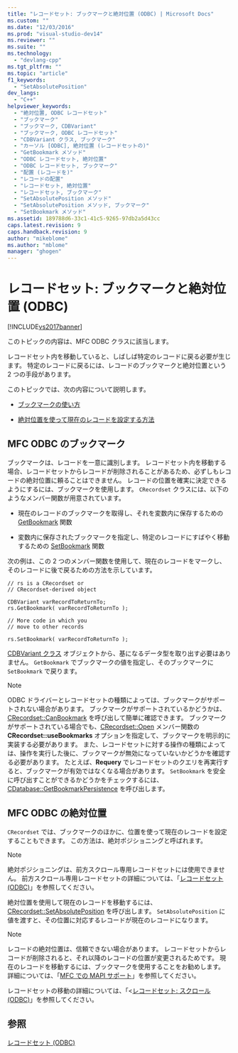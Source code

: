 ```yaml
---
title: "レコードセット: ブックマークと絶対位置 (ODBC) | Microsoft Docs"
ms.custom: ""
ms.date: "12/03/2016"
ms.prod: "visual-studio-dev14"
ms.reviewer: ""
ms.suite: ""
ms.technology: 
  - "devlang-cpp"
ms.tgt_pltfrm: ""
ms.topic: "article"
f1_keywords: 
  - "SetAbsolutePosition"
dev_langs: 
  - "C++"
helpviewer_keywords: 
  - "絶対位置, ODBC レコードセット"
  - "ブックマーク"
  - "ブックマーク, CDBVariant"
  - "ブックマーク, ODBC レコードセット"
  - "CDBVariant クラス, ブックマーク"
  - "カーソル [ODBC], 絶対位置 (レコードセットの)"
  - "GetBookmark メソッド"
  - "ODBC レコードセット, 絶対位置"
  - "ODBC レコードセット, ブックマーク"
  - "配置 (レコードを)"
  - "レコードの配置"
  - "レコードセット, 絶対位置"
  - "レコードセット, ブックマーク"
  - "SetAbsolutePosition メソッド"
  - "SetAbsolutePosition メソッド, ブックマーク"
  - "SetBookmark メソッド"
ms.assetid: 189788d6-33c1-41c5-9265-97db2a5d43cc
caps.latest.revision: 9
caps.handback.revision: 9
author: "mikeblome"
ms.author: "mblome"
manager: "ghogen"
---
```

# レコードセット: ブックマークと絶対位置 (ODBC)
[!INCLUDE[vs2017banner](../../assembler/inline/includes/vs2017banner.md)]

このトピックの内容は、MFC ODBC クラスに該当します。  
  
 レコードセット内を移動していると、しばしば特定のレコードに戻る必要が生じます。  特定のレコードに戻るには、レコードのブックマークと絶対位置という 2 つの手段があります。  
  
 このトピックでは、次の内容について説明します。  
  
-   [ブックマークの使い方](#_core_bookmarks_in_mfc_odbc)  
  
-   [絶対位置を使って現在のレコードを設定する方法](#_core_absolute_positions_in_mfc_odbc)  
  
##  <a name="_core_bookmarks_in_mfc_odbc"></a> MFC ODBC のブックマーク  
 ブックマークは、レコードを一意に識別します。  レコードセット内を移動する場合、レコードセットからレコードが削除されることがあるため、必ずしもレコードの絶対位置に頼ることはできません。  レコードの位置を確実に決定できるようにするには、ブックマークを使用します。  `CRecordset` クラスには、以下のようなメンバー関数が用意されています。  
  
-   現在のレコードのブックマークを取得し、それを変数内に保存するための [GetBookmark](../Topic/CRecordset::GetBookmark.md) 関数  
  
-   変数内に保存されたブックマークを指定し、特定のレコードにすばやく移動するための [SetBookmark](../Topic/CRecordset::SetBookmark.md) 関数  
  
 次の例は、この 2 つのメンバー関数を使用して、現在のレコードをマークし、そのレコードに後で戻るための方法を示しています。  
  
```  
// rs is a CRecordset or  
// CRecordset-derived object  
  
CDBVariant varRecordToReturnTo;  
rs.GetBookmark( varRecordToReturnTo );  
  
// More code in which you  
// move to other records  
  
rs.SetBookmark( varRecordToReturnTo );  
```  
  
 [CDBVariant クラス](../Topic/CDBVariant%20Class.md) オブジェクトから、基になるデータ型を取り出す必要はありません。  `GetBookmark` でブックマークの値を指定し、そのブックマークに `SetBookmark` で戻ります。  
  
> [!NOTE]
>  ODBC ドライバーとレコードセットの種類によっては、ブックマークがサポートされない場合があります。  ブックマークがサポートされているかどうかは、[CRecordset::CanBookmark](../Topic/CRecordset::CanBookmark.md) を呼び出して簡単に確認できます。  ブックマークがサポートされている場合でも、[CRecordset::Open](../Topic/CRecordset::Open.md) メンバー関数の **CRecordset::useBookmarks** オプションを指定して、ブックマークを明示的に実装する必要があります。  また、レコードセットに対する操作の種類によっては、操作を実行した後に、ブックマークが無効になっていないかどうかを確認する必要があります。  たとえば、**Requery** でレコードセットのクエリを再実行すると、ブックマークが有効ではなくなる場合があります。  `SetBookmark` を安全に呼び出すことができるかどうかをチェックするには、[CDatabase::GetBookmarkPersistence](../Topic/CDatabase::GetBookmarkPersistence.md) を呼び出します。  
  
##  <a name="_core_absolute_positions_in_mfc_odbc"></a> MFC ODBC の絶対位置  
 `CRecordset` では、ブックマークのほかに、位置を使って現在のレコードを設定することもできます。  この方法は、絶対ポジショニングと呼ばれます。  
  
> [!NOTE]
>  絶対ポジショニングは、前方スクロール専用レコードセットには使用できません。  前方スクロール専用レコードセットの詳細については、「[レコードセット \(ODBC\)](../../data/odbc/recordset-odbc.md)」を参照してください。  
  
 絶対位置を使用して現在のレコードを移動するには、[CRecordset::SetAbsolutePosition](../Topic/CRecordset::SetAbsolutePosition.md) を呼び出します。  `SetAbsolutePosition` に値を渡すと、その位置に対応するレコードが現在のレコードになります。  
  
> [!NOTE]
>  レコードの絶対位置は、信頼できない場合があります。  レコードセットからレコードが削除されると、それ以降のレコードの位置が変更されるためです。  現在のレコードを移動するには、ブックマークを使用することをお勧めします。  詳細については、「[MFC での MAPI サポート](#_core_bookmarks_in_mfc_odbc)」を参照してください。  
  
 レコードセットの移動の詳細については、「\<[レコードセット: スクロール \(ODBC\)](../Topic/Recordset:%20Scrolling%20\(ODBC\).md)」を参照してください。  
  
## 参照  
 [レコードセット \(ODBC\)](../../data/odbc/recordset-odbc.md)